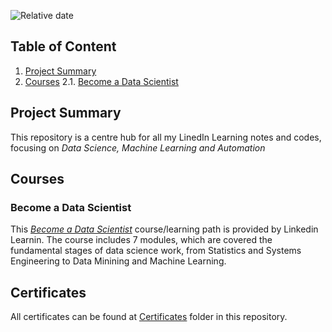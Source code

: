 ![Relative date](https://img.shields.io/date/1635211181)

## Table of Content
1. [Project Summary](#project-summary)
2. [Courses](#courses)
	2.1. [Become a Data Scientist](#become-a-data-scientist)

## Project Summary 
This repository is a centre hub for all my LinedIn Learning notes and codes, focusing on *Data Science, Machine Learning and Automation*

## Courses
### Become a Data Scientist
This [*Become a Data Scientist*](https://github.com/wtbrissy/Linkedin_learning/tree/main/Become%20a%20Data%20Scientist) course/learning path is provided by Linkedin Learnin. The course includes 7 modules, which are covered the fundamental stages of data science work, from Statistics and Systems Engineering to Data Minining and Machine Learning. 

## Certificates 
All certificates can be found at [Certificates](https://github.com/wtbrissy/Linkedin_learning/tree/main/Certificates) folder in this repository.